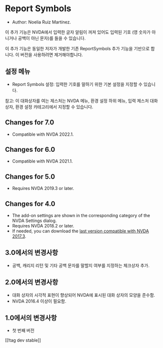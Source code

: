 # Report Symbols #

*	Author: Noelia Ruiz Martínez.

이 추가 기능은 NVDA에서 입력한 글자 알림이 꺼져 있어도 입력된 기호 (영 숫자가 아니거나 공백이 아닌 문자)를 들을 수 있습니다.

이 추가 기능은 동일한 저자가 개발한 기존 ReportSymbols 추가 기능을 기반으로 합니다. 이 버전을 사용하려면 제거해야합니다.

## 설정 메뉴 ##
*	Report Symbols 설정: 입력한 기호를 말하기 위한 기본 설정을 지정할 수 있습니다.

참고: 이 대화상자를 여는 제스처는 NVDA 메뉴, 환경 설정 하위 메뉴, 입력 제스처 대화상자, 환경 설정 카테고리에서 지정할 수
있습니다.

## Changes for 7.0
* Compatible with NVDA 2022.1.

## Changes for 6.0
* Compatible with NVDA 2021.1.

## Changes for 5.0 ##
*	Requires NVDA 2019.3 or later.

## Changes for 4.0 ##
* The add-on settings are shown in the corresponding category of the NVDA
  Settings dialog.
* Requires NVDA 2018.2 or later.
* If needed, you can download the [last version compatible with NVDA
  2017.3][3].

## 3.0에서의 변경사항 ##
* 공백, 캐리지 리턴 및 기타 공백 문자를 말할지 여부를 지정하는 체크상자 추가.

## 2.0에서의 변경사항 ##
*	대화 상자의 시각적 표현이 향상되어 NVDA에 표시된 대화 상자의 모양을 준수함.
*	NVDA 2016.4 이상이 필요함.

## 1.0에서의 변경사항 ##
*	첫 번째 버전

[[!tag dev stable]]

[3]: https://www.nvaccess.org/addonStore/legacy?file=rsy-o
